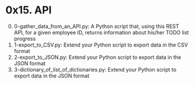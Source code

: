 # 0x15. API

0. 0-gather_data_from_an_API.py: A Python script that, using this REST API, for a given employee ID, returns information about his/her TODO list progress
1. 1-export_to_CSV.py: Extend your Python script to export data in the CSV format
2. 2-export_to_JSON.py: Extend your Python script to export data in the JSON format
3. 3-dictionary_of_list_of_dictionaries.py: Extend your Python script to export data in the JSON format